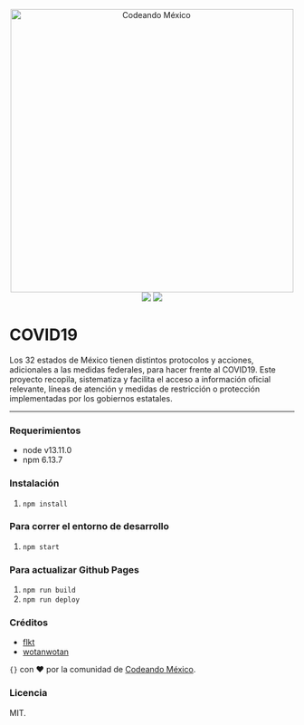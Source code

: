 <p align="center">
<img src="http://codeandomexico.org/resources/img/codeandomexico.png" width="500" alt="Codeando México"><br>
<a href="http://www.codeandomexico.org/" target="_blank"><img src="https://img.shields.io/badge/website-CodeandoMexico-00D88E.svg"></a>
<a href="http://slack.codeandomexico.org/" target="_blank"><img src="https://img.shields.io/badge/slack-CodeandoMexico-EC0E4F.svg"></a>
</p>

# COVID19
Los 32 estados de México tienen distintos protocolos y acciones, adicionales a las medidas federales, para hacer frente al COVID19. Este proyecto recopila, sistematiza y facilita el acceso a información oficial relevante, líneas de atención y medidas de restricción o protección implementadas por los gobiernos estatales.

___

### Requerimientos
- node v13.11.0
- npm 6.13.7

### Instalación
1. `npm install`

### Para correr el entorno de desarrollo
1. `npm start`

### Para actualizar Github Pages
1. `npm run build`
2. `npm run deploy`

### Créditos

* [flkt](https://github.com/flkt-crnpio)
* [wotanwotan](https://github.com/wotanwotan)

`{}` con ❤️ por la comunidad de [Codeando México](http://www.codeandomexico.org).

### Licencia

MIT.
